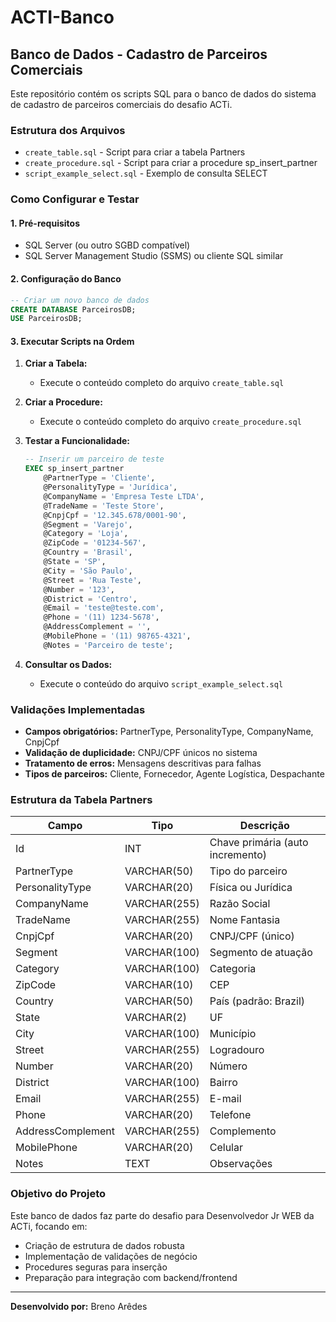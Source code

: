 # ACTI-Banco

## Banco de Dados - Cadastro de Parceiros Comerciais

Este repositório contém os scripts SQL para o banco de dados do sistema de cadastro de parceiros comerciais do desafio ACTi.

### Estrutura dos Arquivos

- `create_table.sql` - Script para criar a tabela Partners
- `create_procedure.sql` - Script para criar a procedure sp_insert_partner
- `script_example_select.sql` - Exemplo de consulta SELECT

### Como Configurar e Testar

#### 1. Pré-requisitos

- SQL Server (ou outro SGBD compatível)
- SQL Server Management Studio (SSMS) ou cliente SQL similar

#### 2. Configuração do Banco

```sql
-- Criar um novo banco de dados
CREATE DATABASE ParceirosDB;
USE ParceirosDB;
```

#### 3. Executar Scripts na Ordem

1. **Criar a Tabela:**

   - Execute o conteúdo completo do arquivo `create_table.sql`

2. **Criar a Procedure:**

   - Execute o conteúdo completo do arquivo `create_procedure.sql`

3. **Testar a Funcionalidade:**

   ```sql
   -- Inserir um parceiro de teste
   EXEC sp_insert_partner
       @PartnerType = 'Cliente',
       @PersonalityType = 'Jurídica',
       @CompanyName = 'Empresa Teste LTDA',
       @TradeName = 'Teste Store',
       @CnpjCpf = '12.345.678/0001-90',
       @Segment = 'Varejo',
       @Category = 'Loja',
       @ZipCode = '01234-567',
       @Country = 'Brasil',
       @State = 'SP',
       @City = 'São Paulo',
       @Street = 'Rua Teste',
       @Number = '123',
       @District = 'Centro',
       @Email = 'teste@teste.com',
       @Phone = '(11) 1234-5678',
       @AddressComplement = '',
       @MobilePhone = '(11) 98765-4321',
       @Notes = 'Parceiro de teste';
   ```

4. **Consultar os Dados:**
   - Execute o conteúdo do arquivo `script_example_select.sql`

### Validações Implementadas

- **Campos obrigatórios:** PartnerType, PersonalityType, CompanyName, CnpjCpf
- **Validação de duplicidade:** CNPJ/CPF únicos no sistema
- **Tratamento de erros:** Mensagens descritivas para falhas
- **Tipos de parceiros:** Cliente, Fornecedor, Agente Logística, Despachante

### Estrutura da Tabela Partners

| Campo             | Tipo         | Descrição                        |
| ----------------- | ------------ | -------------------------------- |
| Id                | INT          | Chave primária (auto incremento) |
| PartnerType       | VARCHAR(50)  | Tipo do parceiro                 |
| PersonalityType   | VARCHAR(20)  | Física ou Jurídica               |
| CompanyName       | VARCHAR(255) | Razão Social                     |
| TradeName         | VARCHAR(255) | Nome Fantasia                    |
| CnpjCpf           | VARCHAR(20)  | CNPJ/CPF (único)                 |
| Segment           | VARCHAR(100) | Segmento de atuação              |
| Category          | VARCHAR(100) | Categoria                        |
| ZipCode           | VARCHAR(10)  | CEP                              |
| Country           | VARCHAR(50)  | País (padrão: Brazil)            |
| State             | VARCHAR(2)   | UF                               |
| City              | VARCHAR(100) | Município                        |
| Street            | VARCHAR(255) | Logradouro                       |
| Number            | VARCHAR(20)  | Número                           |
| District          | VARCHAR(100) | Bairro                           |
| Email             | VARCHAR(255) | E-mail                           |
| Phone             | VARCHAR(20)  | Telefone                         |
| AddressComplement | VARCHAR(255) | Complemento                      |
| MobilePhone       | VARCHAR(20)  | Celular                          |
| Notes             | TEXT         | Observações                      |

### Objetivo do Projeto

Este banco de dados faz parte do desafio para Desenvolvedor Jr WEB da ACTi, focando em:

- Criação de estrutura de dados robusta
- Implementação de validações de negócio
- Procedures seguras para inserção
- Preparação para integração com backend/frontend

---

**Desenvolvido por:** Breno Arêdes

